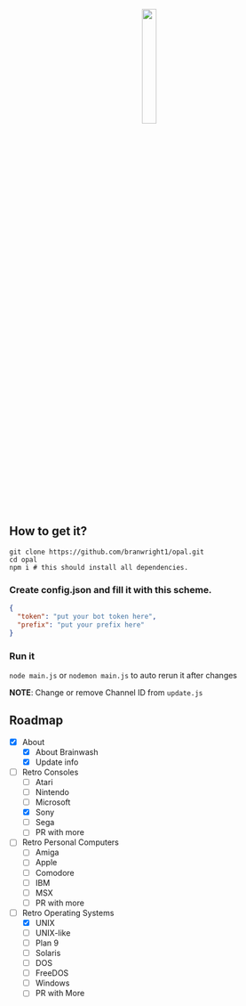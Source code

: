 <p align="center">
<img width="23%" src="https://cdn.discordapp.com/attachments/762263665676124160/762617373315694592/image0.jpg" />
</p>

## How to get it?
```
git clone https://github.com/branwright1/opal.git
cd opal
npm i # this should install all dependencies.
``` 
### Create config.json and fill it with this scheme.
```Json
{
  "token": "put your bot token here",
  "prefix": "put your prefix here"
}
```
### Run it
``node main.js`` or ``nodemon main.js`` to auto rerun it after changes

**NOTE**: Change or remove Channel ID from `update.js`

## Roadmap
- [x] About
  - [x] About Brainwash
  - [x] Update info
- [ ] Retro Consoles
  - [ ] Atari
  - [ ] Nintendo
  - [ ] Microsoft
  - [x] Sony
  - [ ] Sega
  - [ ] PR with more
- [ ] Retro Personal Computers
  - [ ] Amiga
  - [ ] Apple
  - [ ] Comodore
  - [ ] IBM
  - [ ] MSX
  - [ ] PR with more 
- [ ] Retro Operating Systems
  - [x] UNIX
  - [ ] UNIX-like
  - [ ] Plan 9
  - [ ] Solaris
  - [ ] DOS
  - [ ] FreeDOS
  - [ ] Windows
  - [ ] PR with More
